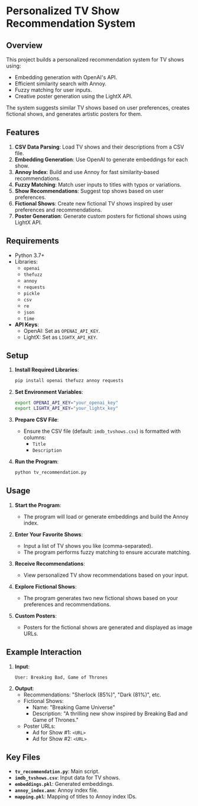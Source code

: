# Personalized TV Show Recommendation System

## Overview
This project builds a personalized recommendation system for TV shows using:
- Embedding generation with OpenAI's API.
- Efficient similarity search with Annoy.
- Fuzzy matching for user inputs.
- Creative poster generation using the LightX API.

The system suggests similar TV shows based on user preferences, creates fictional shows, and generates artistic posters for them.

## Features
1. **CSV Data Parsing**: Load TV shows and their descriptions from a CSV file.
2. **Embedding Generation**: Use OpenAI to generate embeddings for each show.
3. **Annoy Index**: Build and use Annoy for fast similarity-based recommendations.
4. **Fuzzy Matching**: Match user inputs to titles with typos or variations.
5. **Show Recommendations**: Suggest top shows based on user preferences.
6. **Fictional Shows**: Create new fictional TV shows inspired by user preferences and recommendations.
7. **Poster Generation**: Generate custom posters for fictional shows using LightX API.

## Requirements
- Python 3.7+
- Libraries:
  - `openai`
  - `thefuzz`
  - `annoy`
  - `requests`
  - `pickle`
  - `csv`
  - `re`
  - `json`
  - `time`
- **API Keys**:
  - OpenAI: Set as `OPENAI_API_KEY`.
  - LightX: Set as `LIGHTX_API_KEY`.

## Setup

1. **Install Required Libraries**:
   ```bash
   pip install openai thefuzz annoy requests
   ```

2. **Set Environment Variables**:
   ```bash
   export OPENAI_API_KEY="your_openai_key"
   export LIGHTX_API_KEY="your_lightx_key"
   ```

3. **Prepare CSV File**:
   - Ensure the CSV file (default: `imdb_tvshows.csv`) is formatted with columns:
     - `Title`
     - `Description`

4. **Run the Program**:
   ```bash
   python tv_recommendation.py
   ```

## Usage

1. **Start the Program**:
   - The program will load or generate embeddings and build the Annoy index.

2. **Enter Your Favorite Shows**:
   - Input a list of TV shows you like (comma-separated).
   - The program performs fuzzy matching to ensure accurate matching.

3. **Receive Recommendations**:
   - View personalized TV show recommendations based on your input.

4. **Explore Fictional Shows**:
   - The program generates two new fictional shows based on your preferences and recommendations.

5. **Custom Posters**:
   - Posters for the fictional shows are generated and displayed as image URLs.

## Example Interaction

1. **Input**:
   ```
   User: Breaking Bad, Game of Thrones
   ```
2. **Output**:
   - Recommendations: "Sherlock (85%)", "Dark (81%)", etc.
   - Fictional Shows:
     - Name: "Breaking Game Universe"
     - Description: "A thrilling new show inspired by Breaking Bad and Game of Thrones."
   - Poster URLs:
     - Ad for Show #1: `<URL>`
     - Ad for Show #2: `<URL>`

## Key Files
- **`tv_recommendation.py`**: Main script.
- **`imdb_tvshows.csv`**: Input data for TV shows.
- **`embeddings.pkl`**: Generated embeddings.
- **`annoy_index.ann`**: Annoy index file.
- **`mapping.pkl`**: Mapping of titles to Annoy index IDs.
